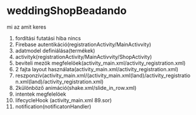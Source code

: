 # weddingShopBeadando

mi az amit keres

 1. fordítási futatási hiba nincs
 2. Firebase autentikáció(registrationActivity/MainActivvity)
 3. adatmodel definiálása(termékek)
 4. activityk(registrationActivity/MainActivvity/ShopActivity)
 5. beviteli mezök megfelelöek(activity_main.xml/activity_registration.xml)
 6. 2 fajta layout használata(activity_main.xml/activity_registration.xml)
 7. reszponzív(activity_main.xml/(activity_main.xml(land)/activity_registration.xml(land)/activity_registration.xml)
 8. 2különböző animáció(shake.xml/slide_in_row.xml)
 9. intentek megfelelöek
 10. lifecycleHook (activity_main.xml 89.sor)
 11. notification(notificatonHandler)
